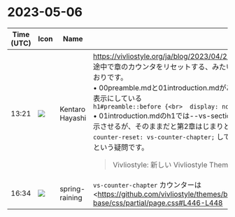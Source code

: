 # 2023-05-06

|Time (UTC)|Icon|Name|Message|
|---|---|---|---|
|13:21|![](https://avatars.slack-edge.com/2021-12-10/2827928206612_b9d85758b976c24acf8a_72.png)|Kentaro Hayashi|<https://vivliostyle.org/ja/blog/2023/04/23/intro-new-themes/> で同じくtheme-techbookをベースにしたカスタムテーマにおいて途中で章のカウンタをリセットする、みたいなのはどうtheme.cssを書いてあげるとよいのでしょうか。想定している利用例は次のとおりです。<br>• 00preamble.mdと01introduction.mdがあり、00preamble.mdではh1に#preambleを割り当ててあり、次のようにして章番号を非表示にしている<br>```h1#preamble::before {<br>  display: none;<br>}```<br>• 01introduction.mdのh1では--vs-section--h1-marker-content: "第" counter(vs-countder-chapter) "章";を使って章番号を表示させるが、そのままだと第2章はじまりとなってしまう。そうではなくて01introduction.mdを第1章というようにしたい。いったん`counter-reset: vs-counter-chapter;` してあげればよさそうだが、それを上記の意図通りに適用するにはどう記述するとよいのか？という疑問です。<br><blockquote>Vivliostyle: 新しい Vivliostyle Themes のご紹介</blockquote>|
|16:34|![](https://secure.gravatar.com/avatar/1ac180f0868137292905c311b5fff781.jpg?s=72&d=https%3A%2F%2Fa.slack-edge.com%2Fdf10d%2Fimg%2Favatars%2Fava_0021-72.png)|spring-raining|`vs-counter-chapter` カウンターは<https://github.com/vivliostyle/themes/blob/2d97fe588fe0be9dfd4823fb5b65f7f541a2f2bf/packages/%40vivliostyle/theme-base/css/partial/page.css#L446-L448|chapter pageでインクリメントされている>ので、01preamble.mdにのみchapter pageを設定することで実現できます。htmlもしくはbodyタグに `chapter` クラスを追加することでそのドキュメントをchapter pageに設定できる (<https://github.com/vivliostyle/themes/blob/2d97fe588fe0be9dfd4823fb5b65f7f541a2f2bf/packages/%40vivliostyle/theme-base/css/partial/page.css#L495-L499|参考>) ので、例えば01preamble.mdにのみ以下のようなfrontmatterを設定してみてください<br>```---<br>class: chapter<br>---<br><br># Introduction<br>...```<br>(もしすでに `counter-increment: vs-counter-chapter` をしている箇所があれば削除してください)|
